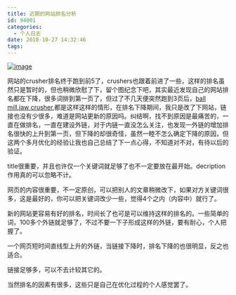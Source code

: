 ```yaml
---
title: 近期的网站排名分析
id: 94001
categories:
  - 个人日志
date: 2010-10-27 14:32:46
tags:
---
```


[![image](http://seoskys.appspot.com/media/agdzZW9za3lzcg0LEgVNZWRpYRjhzgUM "image")](http://seoskys.appspot.com/media/agdzZW9za3lzcg0LEgVNZWRpYRiSvwUM)

网站的crusher排名终于跑到前5了，crushers也跟着前进了一些，这样的排名虽然只是暂时的，但也稍微欣慰了下，留个图纪念下吧，其实最近发现自己的网站排名都在下降，很多词排到第一页了，但过了不几天便突然跑到3页后，[ball mill](http://www.rockscrusher.com/product/grinding/ball_mill.html),[jaw crusher](http://www.rockscrusher.com/product/crushing/jaw_crusher.html),都是这样这样的情形，在排名下降期间，我只是改了下网站，链接也没有少很多，难道是网站更新的原因吗。纠结啊，找不到原因是最痛苦的，一直在做排名，一直在建设外链，对于内链一直没怎么关注，也发现一外链的增加排名很快的上升到第一页，但下降的却很奇怪，虽然一睦不怎么确定下降的原因，但这两个多月优化的经验让我也自己总结了下一点心得，不知道对不对，有待以后的验证。

title很重要，并且也许仅一个关键词就足够了也不一定要放在最开始。decription作用真的可以忽略不计。

网页的内容很重要，不一定原创，可以把别人的文章稍微改下，如果对方关键词很多，这是最好的，你可以把关键词改少一些，觉得4个之内（内容中）就行了。

新的网站更容易有好的排名，时间长了也可是可以维持这样的排名的。一些简单的词，100多个外链就足够了，不过不要一下子形成这样的外链，要有耐心，个人把握了。

一个网页短时间直线型上升的外链，当链接下降时，排名下降的也很明显，反之也适合。

链接足够多，可以不去计较其它的。

当然排名的因素有很多，这些只是自己在优化过程的个人感觉罢了。